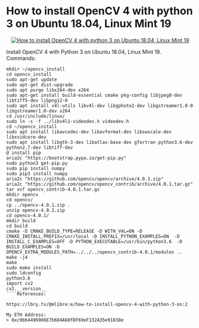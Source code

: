 # How to install OpenCV 4 with python 3 on Ubuntu 18.04, Linux Mint 19
<a href="https://youtu.be/FDjsLK9M6Sc">
<p align="center">
<img src="http://img.youtube.com/vi/FDjsLK9M6Sc/0.jpg" alt="How to install OpenCV 4 with python 3 on Ubuntu 18.04, Linux Mint 19">
</p></a>


Install OpenCV 4 with Python 3 on Ubuntu 18.04, Linux Mint 19.  
Commands:  
````  
mkdir ~/opencv_install  
cd opencv_install  
sudo apt-get update   
sudo apt-get dist-upgrade  
sudo apt purge libx264-dev x264  
sudo apt-get install build-essential cmake pkg-config libjpeg8-dev libtiff5-dev libpng12-0  
sudo apt install v4l-utils libv4l-dev libgphoto2-dev libgstreamer1.0-0 libgstreamer1.0-dev x264  
cd /usr/include/linux/  
sudo ln -s -f ../libv4l1-videodev.h videodev.h  
cd ~/opencv_install  
sudo apt install libavcodec-dev libavformat-dev libswscale-dev libxvidcore-dev   
sudo apt install libgtk-3-dev libatlas-base-dev gfortran python3.6-dev python2.7-dev libtiff-dev  
@ install pip  
aria2c "https://bootstrap.pypa.io/get-pip.py"  
sudo python3 get-pip.py  
sudo pip install numpy  
sudo pip3 install numpy  
aria2c "https://github.com/opencv/opencv/archive/4.0.1.zip"  
aria2c "https://github.com/opencv/opencv_contrib/archive/4.0.1.tar.gz"  
tar xvf opencv_contrib-4.0.1.tar.gz  
mkdir opencv  
cd opencv/  
cp ../opencv-4.0.1.zip .  
unzip opencv-4.0.1.zip  
cd opencv-4.0.1/  
mkdir build  
cd build  
cmake -D CMAKE_BUILD_TYPE=RELEASE -D WITH_V4L=ON -D CMAKE_INSTALL_PREFIX=/usr/local -D INSTALL_PYTHON_EXAMPLES=ON  -D INSTALL_C_EXAMPLES=OFF -D PYTHON_EXECUTABLE=/usr/bin/python3.6  -D BUILD_EXAMPLES=ON -D OPENCV_EXTRA_MODULES_PATH=../../../opencv_contrib-4.0.1/modules ..  
make -j4  
make  
sudo make install  
sudo ldconfig  
python3.6  
import cv2  
cv2.__version__  
````References:

https://lbry.tv/@mlibre:e/how-to-install-opencv-4-with-python-3-on:2

My ETH Address:
> 0xc9b64496986E7b6D4A68fDF69eF132A35e91838e